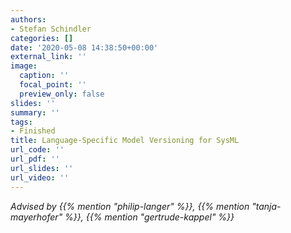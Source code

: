 ```yaml
---
authors:
- Stefan Schindler
categories: []
date: '2020-05-08 14:38:50+00:00'
external_link: ''
image:
  caption: ''
  focal_point: ''
  preview_only: false
slides: ''
summary: ''
tags:
- Finished
title: Language-Specific Model Versioning for SysML
url_code: ''
url_pdf: ''
url_slides: ''
url_video: ''
---
```




*Advised by {{% mention "philip-langer" %}}, {{% mention "tanja-mayerhofer" %}}, {{% mention "gertrude-kappel" %}}*